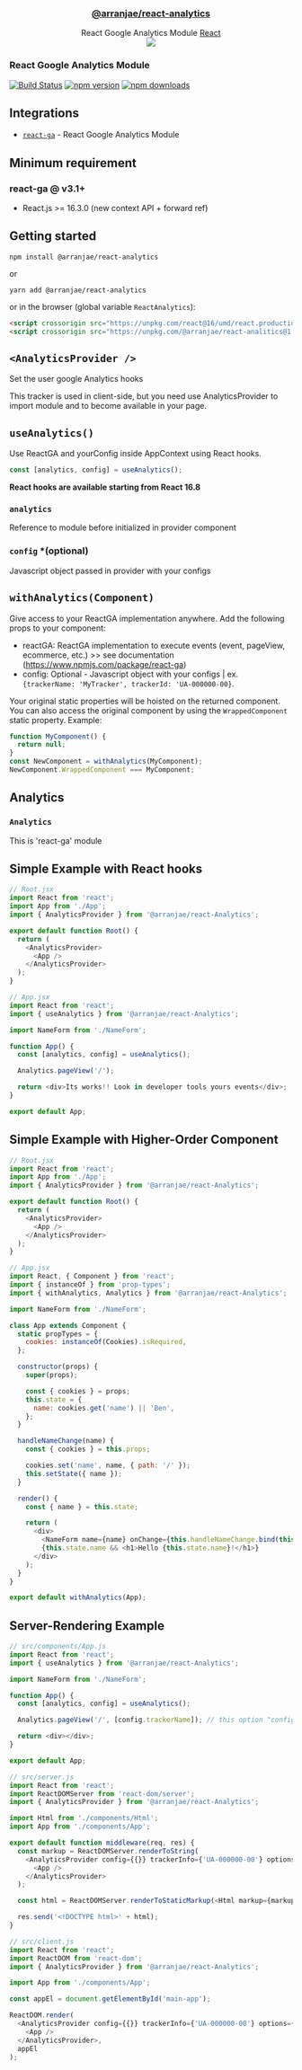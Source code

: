 <h3 align="center">
  <a href="packages/@arranjae/react-analytics">@arranjae/react-analytics</a>
</h3>

<p align="center">
  React Google Analytics Module <a href="https://facebook.github.io/react">React</a><br />
  <a href="https://badge.fury.io/js/@arranjae/react-analytics"><img src="https://badge.fury.io/js/@arranjae/react-analytics.svg" /></a>
</p>

### React Google Analytics Module

[![Build Status](https://img.shields.io/travis/react-ga/react-ga/master.svg?style=flat-square)](https://travis-ci.org/react-ga/react-ga)
[![npm version](https://img.shields.io/npm/v/react-ga.svg?style=flat-square)](https://www.npmjs.com/package/react-ga)
[![npm downloads](https://img.shields.io/npm/dm/react-ga.svg?style=flat-square)](https://www.npmjs.com/package/react-ga)

## Integrations

- [`react-ga`](https://www.npmjs.com/package/react-ga) - React Google Analytics Module

## Minimum requirement

### react-ga @ v3.1+

- React.js >= 16.3.0 (new context API + forward ref)

## Getting started

`npm install @arranjae/react-analytics`

or

`yarn add @arranjae/react-analytics`

or in the browser (global variable `ReactAnalytics`):

```html
<script crossorigin src="https://unpkg.com/react@16/umd/react.production.js"></script>
<script crossorigin src="https://unpkg.com/@arranjae/react-analitics@1.0.0/umd/reactCookie.min.js"></script>
```

## `<AnalyticsProvider />`

Set the user google Analytics hooks

This tracker is used in client-side, but you need use AnalyticsProvider to import module and to become available in your page.

## `useAnalytics()`

Use ReactGA and yourConfig inside AppContext using React hooks.

```jsx
const [analytics, config] = useAnalytics();
```

**React hooks are available starting from React 16.8**

### `analytics`

Reference to module before initialized in provider component

### `config` \*(optional)

Javascript object passed in provider with your configs

## `withAnalytics(Component)`

Give access to your ReactGA implementation anywhere. Add the following props to your component:

- reactGA: ReactGA implementation to execute events (event, pageView, ecommerce, etc.) >> see documentation (https://www.npmjs.com/package/react-ga)
- config: Optional - Javascript object with your configs |
  ex. `{trackerName: 'MyTracker', trackerId: 'UA-000000-00}`.

Your original static properties will be hoisted on the returned component. You can also access the original component by using the `WrappedComponent` static property. Example:

```jsx
function MyComponent() {
  return null;
}
const NewComponent = withAnalytics(MyComponent);
NewComponent.WrappedComponent === MyComponent;
```

## Analytics

### `Analytics`

This is 'react-ga' module

## Simple Example with React hooks

```js
// Root.jsx
import React from 'react';
import App from './App';
import { AnalyticsProvider } from '@arranjae/react-Analytics';

export default function Root() {
  return (
    <AnalyticsProvider>
      <App />
    </AnalyticsProvider>
  );
}
```

```js
// App.jsx
import React from 'react';
import { useAnalytics } from '@arranjae/react-Analytics';

import NameForm from './NameForm';

function App() {
  const [analytics, config] = useAnalytics();

  Analytics.pageView('/');

  return <div>Its works!! Look in developer tools yours events</div>;
}

export default App;
```

## Simple Example with Higher-Order Component

```js
// Root.jsx
import React from 'react';
import App from './App';
import { AnalyticsProvider } from '@arranjae/react-Analytics';

export default function Root() {
  return (
    <AnalyticsProvider>
      <App />
    </AnalyticsProvider>
  );
}
```

```js
// App.jsx
import React, { Component } from 'react';
import { instanceOf } from 'prop-types';
import { withAnalytics, Analytics } from '@arranjae/react-Analytics';

import NameForm from './NameForm';

class App extends Component {
  static propTypes = {
    cookies: instanceOf(Cookies).isRequired,
  };

  constructor(props) {
    super(props);

    const { cookies } = props;
    this.state = {
      name: cookies.get('name') || 'Ben',
    };
  }

  handleNameChange(name) {
    const { cookies } = this.props;

    cookies.set('name', name, { path: '/' });
    this.setState({ name });
  }

  render() {
    const { name } = this.state;

    return (
      <div>
        <NameForm name={name} onChange={this.handleNameChange.bind(this)} />
        {this.state.name && <h1>Hello {this.state.name}!</h1>}
      </div>
    );
  }
}

export default withAnalytics(App);
```

## Server-Rendering Example

```js
// src/components/App.js
import React from 'react';
import { useAnalytics } from '@arranjae/react-Analytics';

import NameForm from './NameForm';

function App() {
  const [analytics, config] = useAnalytics();

  Analytics.pageView('/', [config.trackerName]); // this option "config.tracker" is optional when has one tracker

  return <div></div>;
}

export default App;
```

```js
// src/server.js
import React from 'react';
import ReactDOMServer from 'react-dom/server';
import { AnalyticsProvider } from '@arranjae/react-Analytics';

import Html from './components/Html';
import App from './components/App';

export default function middleware(req, res) {
  const markup = ReactDOMServer.renderToString(
    <AnalyticsProvider config={{}} trackerInfo={'UA-000000-00'} options={{}}>
      <App />
    </AnalyticsProvider>
  );

  const html = ReactDOMServer.renderToStaticMarkup(<Html markup={markup} />);

  res.send('<!DOCTYPE html>' + html);
}
```

```js
// src/client.js
import React from 'react';
import ReactDOM from 'react-dom';
import { AnalyticsProvider } from '@arranjae/react-Analytics';

import App from './components/App';

const appEl = document.getElementById('main-app');

ReactDOM.render(
  <AnalyticsProvider config={{}} trackerInfo={'UA-000000-00'} options={{}}>
    <App />
  </AnalyticsProvider>,
  appEl
);
```
